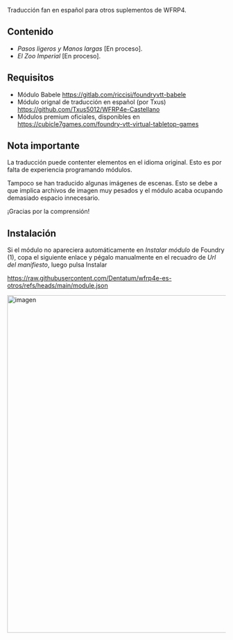 Traducción fan en español para otros suplementos de WFRP4.

## Contenido
- *Pasos ligeros y Manos largas* [En proceso].
- *El Zoo Imperial* [En proceso].

## Requisitos
- Módulo Babele https://gitlab.com/riccisi/foundryvtt-babele
- Módulo orignal de traducción en español (por Txus) https://github.com/Txus5012/WFRP4e-Castellano
- Módulos premium oficiales, disponibles en https://cubicle7games.com/foundry-vtt-virtual-tabletop-games

## Nota importante
La traducción puede contenter elementos en el idioma original. Esto es por falta de experiencia programando módulos.

Tampoco se han traducido algunas imágenes de escenas. Esto se debe a que implica archivos de imagen muy pesados y el módulo acaba ocupando demasiado espacio innecesario.

¡Gracias por la comprensión!

## Instalación
Si el módulo no apareciera automáticamente en *Instalar módulo* de Foundry (1), copa el siguiente enlace y pégalo manualmente en el recuadro de *Url del manifiesto*, luego pulsa Instalar

https://raw.githubusercontent.com/Dentatum/wfrp4e-es-otros/refs/heads/main/module.json

<img width="918" height="778" alt="imagen" src="https://github.com/user-attachments/assets/c320b8ff-6057-4d1b-8eb5-128a54553ad0" />

